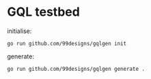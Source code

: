 # GQL testbed

initialise:

```
go run github.com/99designs/gqlgen init
```

generate:

```
go run github.com/99designs/gqlgen generate .
```
